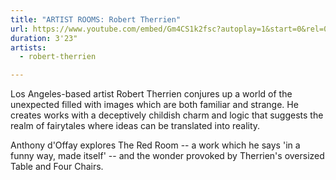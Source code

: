 ```yaml
---
title: "ARTIST ROOMS: Robert Therrien"
url: https://www.youtube.com/embed/Gm4CS1k2fsc?autoplay=1&start=0&rel=0
duration: 3'23"
artists:
  - robert-therrien

---
```


Los Angeles-based artist Robert Therrien conjures up a world of the unexpected filled with images which are both familiar and strange. He creates works with a deceptively childish charm and logic that suggests the realm of fairytales where ideas can be translated into reality.

Anthony d'Offay explores The Red Room -- a work which he says 'in a funny way, made itself' -- and the wonder provoked by Therrien's oversized Table and Four Chairs.